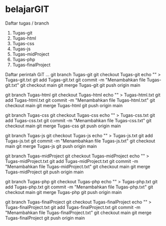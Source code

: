# belajarGIT

Daftar tugas / branch
1. Tugas-git
2. Tugas-html
3. Tugas-css
4. Tugas-js
5. Tugas-midProject
6. Tugas-php
7. Tugas-finalProject
   
Daftar perintah GiT
…
git branch Tugas-git
git checkout Tugas-git
echo "" > Tugas-git.txt
git add Tugas-git.txt
git commit -m "Menambahkan file Tugas-git.txt"
git checkout main
git merge Tugas-git
git push origin main

git branch Tugas-html
git checkout Tugas-html
echo "" > Tugas-html.txt
git add Tugas-html.txt
git commit -m "Menambahkan file Tugas-html.txt"
git checkout main
git merge Tugas-html
git push origin main

git branch Tugas-css
git checkout Tugas-css
echo "" > Tugas-css.txt
git add Tugas-css.txt
git commit -m "Menambahkan file Tugas-css.txt"
git checkout main
git merge Tugas-css
git push origin main

git branch Tugas-js
git checkout Tugas-js
echo "" > Tugas-js.txt
git add Tugas-js.txt
git commit -m "Menambahkan file Tugas-js.txt"
git checkout main
git merge Tugas-js
git push origin main

git branch Tugas-midProject
git checkout Tugas-midProject
echo "" > Tugas-midProject.txt
git add Tugas-midProject.txt
git commit -m "Menambahkan file Tugas-midProject.txt"
git checkout main
git merge Tugas-midProject
git push origin main

git branch Tugas-php
git checkout Tugas-php
echo "" > Tugas-php.txt
git add Tugas-php.txt
git commit -m "Menambahkan file Tugas-php.txt"
git checkout main
git merge Tugas-php
git push origin main

git branch Tugas-finalProject
git checkout Tugas-finalProject
echo "" > Tugas-finalProject.txt
git add Tugas-finalProject.txt
git commit -m "Menambahkan file Tugas-finalProject.txt"
git checkout main
git merge Tugas-finalProject
git push origin main
